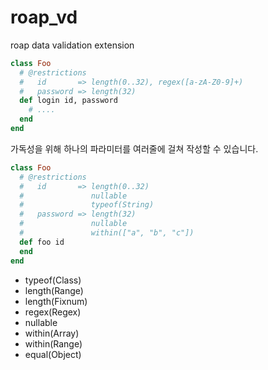 # roap_vd
roap data validation extension

```rb
class Foo
  # @restrictions
  #   id       => length(0..32), regex([a-zA-Z0-9]+)
  #   password => length(32)
  def login id, password
    # ....
  end
end
```

가독성을 위해 하나의 파라미터를 여러줄에 걸쳐 작성할 수 있습니다.

```rb
class Foo
  # @restrictions
  #   id       => length(0..32)
  #               nullable
  #               typeof(String)
  #   password => length(32)
  #               nullable
  #               within(["a", "b", "c"])
  def foo id
  end
end
```

* typeof(Class)
* length(Range)
* length(Fixnum)
* regex(Regex)
* nullable
* within(Array)
* within(Range)
* equal(Object)
